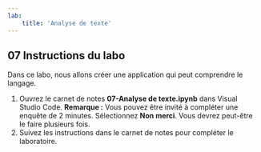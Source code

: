 ```yaml
---
lab:
    title: 'Analyse de texte'
---
```


## 07 Instructions du labo
Dans ce labo, nous allons créer une application qui peut comprendre le langage.

1.  Ouvrez le carnet de notes **07-Analyse de texte.ipynb** dans Visual Studio Code.
    **Remarque :** Vous pouvez être invité à compléter une enquête de 2 minutes. Sélectionnez **Non merci**. Vous devrez peut-être le faire plusieurs fois.
2.  Suivez les instructions dans le carnet de notes pour compléter le laboratoire.
